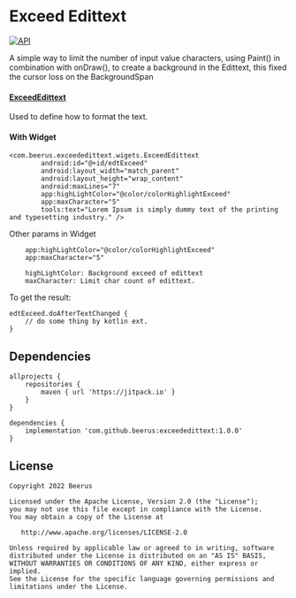# Exceed Edittext

[![API](https://img.shields.io/badge/API-21%2B-brightgreen.svg?style=flat)](https://android-arsenal.com/api?level=21)

A simple way to limit the number of input value characters, using Paint() in combination with onDraw(),
to create a background in the Edittext, this fixed the cursor loss on the BackgroundSpan

#### [ExceedEdittext](./exceededittext/src/main/java/com/beerus/exceededittext/widgets/ExceedEdittext.kt)

Used to define how to format the text.

#### With Widget

```
<com.beerus.exceededittext.wigets.ExceedEdittext
        android:id="@+id/edtExceed"
        android:layout_width="match_parent"
        android:layout_height="wrap_content"
        android:maxLines="7"
        app:highLightColor="@color/colorHighlightExceed"
        app:maxCharacter="5"
        tools:text="Lorem Ipsum is simply dummy text of the printing and typesetting industry." />
```

Other params in Widget
```
    app:highLightColor="@color/colorHighlightExceed"
    app:maxCharacter="5"
    
    highLightColor: Background exceed of edittext
    maxCharacter: Limit char count of edittext.
```

To get the result:
```
edtExceed.doAfterTextChanged {
    // do some thing by kotlin ext.
}
```

## Dependencies

```
allprojects {
    repositories {
        maven { url 'https://jitpack.io' }
    }
}
```

```
dependencies {
    implementation 'com.github.beerus:exceededittext:1.0.0'
}
```

## License

```
Copyright 2022 Beerus

Licensed under the Apache License, Version 2.0 (the "License");
you may not use this file except in compliance with the License.
You may obtain a copy of the License at

   http://www.apache.org/licenses/LICENSE-2.0

Unless required by applicable law or agreed to in writing, software
distributed under the License is distributed on an "AS IS" BASIS,
WITHOUT WARRANTIES OR CONDITIONS OF ANY KIND, either express or implied.
See the License for the specific language governing permissions and
limitations under the License.
```